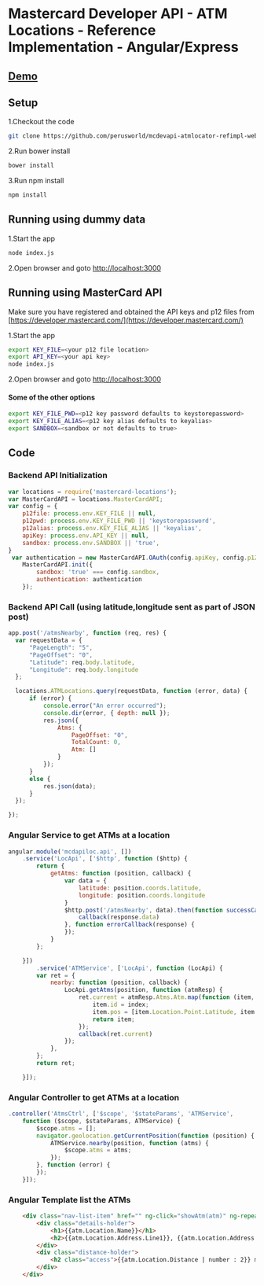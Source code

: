 # Mastercard Developer API - ATM Locations - Reference Implementation - Angular/Express #

## [Demo](https://perusworld.github.io/mcdevapi-atmlocator-refimpl-web/) ##

## Setup ##

1.Checkout the code
```bash
git clone https://github.com/perusworld/mcdevapi-atmlocator-refimpl-web.git
```
2.Run bower install
```bash
bower install
```
3.Run npm install
```bash
npm install
```

## Running using dummy data ##
1.Start the app
```bash
node index.js
```
2.Open browser and goto [http://localhost:3000](http://localhost:3000)

## Running using MasterCard API ##
Make sure you have registered and obtained the API keys and p12 files from [https://developer.mastercard.com/](https://developer.mastercard.com/)

1.Start the app
```bash
export KEY_FILE=<your p12 file location>
export API_KEY=<your api key>
node index.js
```
2.Open browser and goto [http://localhost:3000](http://localhost:3000)

#### Some of the other options ####
```bash
export KEY_FILE_PWD=<p12 key password defaults to keystorepassword>
export KEY_FILE_ALIAS=<p12 key alias defaults to keyalias>
export SANDBOX=<sandbox or not defaults to true>
```
## Code ##
### Backend API Initialization ###
```javascript
var locations = require('mastercard-locations');
var MasterCardAPI = locations.MasterCardAPI;
var config = {
    p12file: process.env.KEY_FILE || null,
    p12pwd: process.env.KEY_FILE_PWD || 'keystorepassword',
    p12alias: process.env.KEY_FILE_ALIAS || 'keyalias',
    apiKey: process.env.API_KEY || null,
    sandbox: process.env.SANDBOX || 'true',
}
 var authentication = new MasterCardAPI.OAuth(config.apiKey, config.p12file, config.p12alias, config.p12pwd);
    MasterCardAPI.init({
        sandbox: 'true' === config.sandbox,
        authentication: authentication
    });
```
### Backend API Call (using latitude,longitude sent as part of JSON post) ###
```javascript
app.post('/atmsNearby', function (req, res) {
  var requestData = {
      "PageLength": "5",
      "PageOffset": "0",
      "Latitude": req.body.latitude,
      "Longitude": req.body.longitude
  };

  locations.ATMLocations.query(requestData, function (error, data) {
      if (error) {
          console.error("An error occurred");
          console.dir(error, { depth: null });
          res.json({
              Atms: {
                  PageOffset: "0",
                  TotalCount: 0,
                  Atm: []
              }
          });
      }
      else {
          res.json(data);
      }
  });

});

```
### Angular Service to get ATMs at a location ###
```javascript
angular.module('mcdapiloc.api', [])
    .service('LocApi', ['$http', function ($http) {
        return {
            getAtms: function (position, callback) {
                var data = {
                    latitude: position.coords.latitude,
                    longitude: position.coords.longitude
                }
                $http.post('/atmsNearby', data).then(function successCallback(response) {
                    callback(response.data)
                }, function errorCallback(response) {
                });
            }
        };

    }])
        .service('ATMService', ['LocApi', function (LocApi) {
        var ret = {
            nearby: function (position, callback) {
                LocApi.getAtms(position, function (atmResp) {
                    ret.current = atmResp.Atms.Atm.map(function (item, index) {
                        item.id = index;
                        item.pos = [item.Location.Point.Latitude, item.Location.Point.Longitude];
                        return item;
                    });
                    callback(ret.current)
                });
            },
        };
        return ret;

    }]);
```
### Angular Controller to get ATMs at a location ###
```javascript
.controller('AtmsCtrl', ['$scope', '$stateParams', 'ATMService',
    function ($scope, $stateParams, ATMService) {
        $scope.atms = [];
        navigator.geolocation.getCurrentPosition(function (position) {
            ATMService.nearby(position, function (atms) {
                $scope.atms = atms;
            });
        }, function (error) {
        });
    }]);
```
### Angular Template list the ATMs ###
```html
    <div class="nav-list-item" href="" ng-click="showAtm(atm)" ng-repeat="atm in atms">
        <div class="details-holder">
            <h1>{{atm.Location.Name}}</h1>
            <h2>{{atm.Location.Address.Line1}}, {{atm.Location.Address.City}}</h2>
        </div>
        <div class="distance-holder">
            <h2 class="access">{{atm.Location.Distance | number : 2}} miles</h2><img class="carot" src="images/carot.svg">
        </div>
    </div>
```
